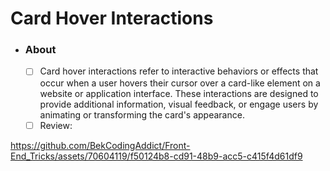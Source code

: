 # Card Hover Interactions
- ### About
  - [ ] Card hover interactions refer to interactive behaviors or effects that occur when a user hovers their cursor over a card-like element on a website or application interface. These interactions are designed to provide additional information, visual feedback, or engage users by animating or transforming the card's appearance. <br>
  - [ ] Review:

https://github.com/BekCodingAddict/Front-End_Tricks/assets/70604119/f50124b8-cd91-48b9-acc5-c415f4d61df9

